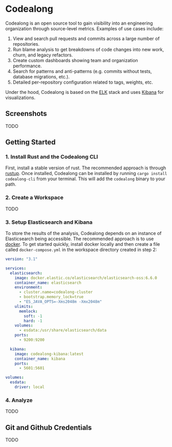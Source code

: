 # Codealong

Codealong is an open source tool to gain visibility into an engineering organization through source-level metrics. Examples of use cases include:

1. View and search pull requests and commits across a large number of repositories.
2. Run blame analysis to get breakdowns of code changes into new work, churn, and legacy refactors.
3. Create custom dashboards showing team and organization performance.
4. Search for patterns and anti-patterns (e.g. commits without tests, database migrations, etc.).
5. Detailed per-repository configuration related to tags, weights, etc.

Under the hood, Codealong is based on the [ELK](https://www.elastic.co/elk-stack) stack and uses [Kibana](https://www.elastic.co/products/kibana) for visualizations.

## Screenshots

TODO

## Getting Started

### 1. Install Rust and the Codealong CLI

First, install a stable version of rust. The recommended approach is through [rustup](https://rustup.rs/). Once installed, Codealong can be installed by running `cargo install codealong-cli` from your terminal. This will add the `codealong` binary to your path.

### 2. Create a Workspace

TODO

### 3. Setup Elasticsearch and Kibana

To store the results of the analysis, Codealong depends on an instance of Elasticsearch being accessible. The recommended approach is to use [docker](https://docs.docker.com/install/). To get started quickly, install docker locally and then create a file called `docker-compose.yml` in the workspace directory created in step 2:

```yaml
version: "3.1"

services:
  elasticsearch:
    image: docker.elastic.co/elasticsearch/elasticsearch-oss:6.6.0
    container_name: elasticsearch
    environment:
      - cluster.name=codealong-cluster
      - bootstrap.memory_lock=true
      - "ES_JAVA_OPTS=-Xms2048m -Xmx2048m"
    ulimits:
      memlock:
        soft: -1
        hard: -1
    volumes:
      - esdata:/usr/share/elasticsearch/data
    ports:
      - 9200:9200

  kibana:
    image: codealong-kibana:latest
    container_name: kibana
    ports:
      - 5601:5601

volumes:
  esdata:
    driver: local
```

### 4. Analyze

TODO

## Git and Github Credentials

TODO
